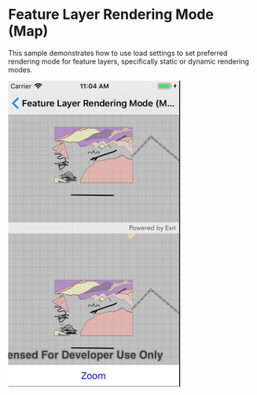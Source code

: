 # Feature Layer Rendering Mode (Map)

This sample demonstrates how to use load settings to set preferred rendering mode for feature layers, specifically static or dynamic rendering modes.

<img src="FeatureLayerRenderingModeMap.jpg" width="350"/>




